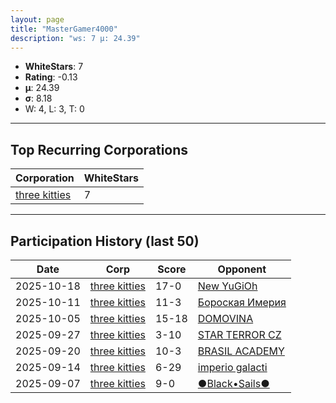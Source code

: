 ```yaml
---
layout: page
title: "MasterGamer4000"
description: "ws: 7 μ: 24.39"
---
```

- **WhiteStars**: 7
- **Rating**: -0.13
- **μ**: 24.39  
- **σ**: 8.18
- W: 4, L: 3, T: 0

---

## Top Recurring Corporations

| Corporation | WhiteStars |
| --- | --- |
| [three kitties](https://ws.tsl.rocks/corp/04ae72b5736fbdc80a2fe9e4c2baaad3258a1e0ef0acc8122295fb64d6b3d292/) | 7 |

---

## Participation History (last 50)

| Date | Corp | Score | Opponent |
| --- | --- | --- | --- |
| 2025-10-18 | [three kitties](https://ws.tsl.rocks/corp/04ae72b5736fbdc80a2fe9e4c2baaad3258a1e0ef0acc8122295fb64d6b3d292/) | 17-0 | [New YuGiOh](https://ws.tsl.rocks/corp/14dfb83015e3c431e3b62aa4d0a6966657e5a34996e34d185efb92f703eda337/) |
| 2025-10-11 | [three kitties](https://ws.tsl.rocks/corp/04ae72b5736fbdc80a2fe9e4c2baaad3258a1e0ef0acc8122295fb64d6b3d292/) | 11-3 | [Бороская Имерия](https://ws.tsl.rocks/corp/13a4b881c81a63721b98078aeed9b4970eae55034b2a55cb345dc7a8fb2ff541/) |
| 2025-10-05 | [three kitties](https://ws.tsl.rocks/corp/04ae72b5736fbdc80a2fe9e4c2baaad3258a1e0ef0acc8122295fb64d6b3d292/) | 15-18 | [DOMOVINA](https://ws.tsl.rocks/corp/00af6c9318ddf16a1bb684310776fee9681a22f01c1649941b799556a0bb6fb6/) |
| 2025-09-27 | [three kitties](https://ws.tsl.rocks/corp/04ae72b5736fbdc80a2fe9e4c2baaad3258a1e0ef0acc8122295fb64d6b3d292/) | 3-10 | [STAR TERROR CZ](https://ws.tsl.rocks/corp/f9c3b5fe54cb33985284a6fe5351ab51fb691af909a2172570ee549050a93af2/) |
| 2025-09-20 | [three kitties](https://ws.tsl.rocks/corp/04ae72b5736fbdc80a2fe9e4c2baaad3258a1e0ef0acc8122295fb64d6b3d292/) | 10-3 | [BRASIL ACADEMY](https://ws.tsl.rocks/corp/cabc8229ee9053cfa3496208bd29c60cd71cda89c5e723fc236fff61a95c2b83/) |
| 2025-09-14 | [three kitties](https://ws.tsl.rocks/corp/04ae72b5736fbdc80a2fe9e4c2baaad3258a1e0ef0acc8122295fb64d6b3d292/) | 6-29 | [imperio galacti](https://ws.tsl.rocks/corp/53a1ca8088f875a7b4ba2199b1059595e3034594188eb4717bc045a64e1dcdd2/) |
| 2025-09-07 | [three kitties](https://ws.tsl.rocks/corp/04ae72b5736fbdc80a2fe9e4c2baaad3258a1e0ef0acc8122295fb64d6b3d292/) | 9-0 | [●Black•Sails●](https://ws.tsl.rocks/corp/fe048ff17e9dd095f7071da69d7f3933dd7a9cd3d7168cc2add063c0ff686d31/) |